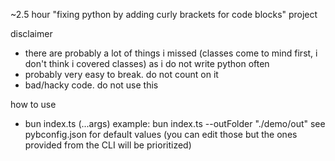~2.5 hour "fixing python by adding curly brackets for code blocks" project

disclaimer
- there are probably a lot of things i missed (classes come to mind first, i don't think i covered classes) as i do not write python often
- probably very easy to break. do not count on it
- bad/hacky code. do not use this

how to use
- bun index.ts (...args)
example: bun index.ts --outFolder "./demo/out"
see pybconfig.json for default values (you can edit those but the ones provided from the CLI will be prioritized)